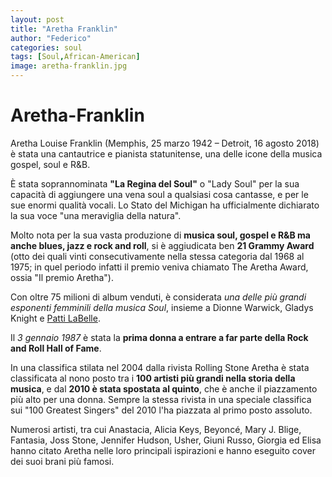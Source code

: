 ```yaml
---
layout: post
title: "Aretha Franklin"
author: "Federico"
categories: soul
tags: [Soul,African-American]
image: aretha-franklin.jpg
---
```


# Aretha-Franklin

Aretha Louise Franklin (Memphis, 25 marzo 1942 – Detroit, 16 agosto 2018) è stata una cantautrice e pianista statunitense, una delle icone della musica gospel, soul e R&B.


È stata soprannominata **"La Regina del Soul"** o "Lady Soul" per la sua capacità di aggiungere una vena soul a qualsiasi cosa cantasse, e per le sue enormi qualità vocali. Lo Stato del Michigan ha ufficialmente dichiarato la sua voce "una meraviglia della natura".

Molto nota per la sua vasta produzione di **musica soul, gospel e R&B ma anche blues, jazz e rock and roll**, si è aggiudicata ben **21 Grammy Award** (otto dei quali vinti consecutivamente nella stessa categoria dal 1968 al 1975; in quel periodo infatti il premio veniva chiamato The Aretha Award, ossia "Il premio Aretha"). 

Con oltre 75 milioni di album venduti, è considerata _una delle più grandi esponenti femminili della musica Soul_, insieme a Dionne Warwick, Gladys Knight e [Patti LaBelle](https://fd-col.github.io/Playlist/Patti-LaBelle).

Il _3 gennaio 1987_ è stata la **prima donna a entrare a far parte della Rock and Roll Hall of Fame**.


In una classifica stilata nel 2004 dalla rivista Rolling Stone Aretha è stata classificata al nono posto tra i **100 artisti più grandi nella storia della musica**, e dal **2010 è stata spostata al quinto**, che è anche il piazzamento più alto per una donna. Sempre la stessa rivista in una speciale classifica sui "100 Greatest Singers" del 2010 l'ha piazzata al primo posto assoluto.


Numerosi artisti, tra cui Anastacia, Alicia Keys, Beyoncé, Mary J. Blige, Fantasia, Joss Stone, Jennifer Hudson, Usher, Giuni Russo, Giorgia ed Elisa hanno citato Aretha nelle loro principali ispirazioni e hanno eseguito cover dei suoi brani più famosi. 

